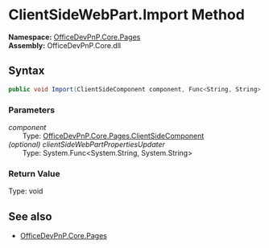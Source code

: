 # ClientSideWebPart.Import Method  
  

**Namespace:** [OfficeDevPnP.Core.Pages](OfficeDevPnP.Core.Pages.md)  
**Assembly:** OfficeDevPnP.Core.dll  
## Syntax
```C#
public void Import(ClientSideComponent component, Func<String, String> clientSideWebPartPropertiesUpdater)
```
### Parameters
*component*  
&emsp;&emsp;Type: [OfficeDevPnP.Core.Pages.ClientSideComponent](OfficeDevPnP.Core.Pages.ClientSideComponent.md)  
*(optional) clientSideWebPartPropertiesUpdater*  
&emsp;&emsp;Type: System.Func<System.String, System.String>  
### Return Value
Type: void  

## See also
- [OfficeDevPnP.Core.Pages](OfficeDevPnP.Core.Pages.md)
